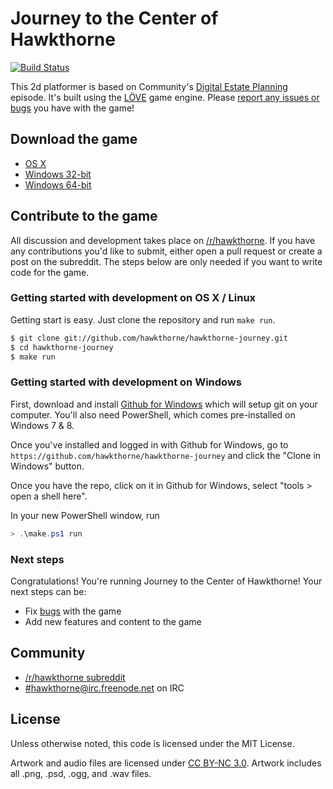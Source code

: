 # Journey to the Center of Hawkthorne

[![Build Status](https://travis-ci.org/hawkthorne/hawkthorne-journey.png?branch=master)](https://travis-ci.org/hawkthorne/hawkthorne-journey)

This 2d platformer is based on Community's [Digital Estate Planning][estate]
episode. It's built using the [LÖVE](https://love2d.org/) game engine. Please
[report any issues or bugs][githubissues] you have with the game!

[estate]: http://en.wikipedia.org/wiki/Digital_Estate_Planning
[githubissues]: /issues?state=open

## Download the game

- [OS X](http://files.projecthawkthorne.com/releases/latest/hawkthorne-osx.zip)
- [Windows 32-bit](http://files.projecthawkthorne.com/releases/latest/hawkthorne-win-x86.zip)
- [Windows 64-bit](http://files.projecthawkthorne.com/releases/latest/hawkthorne-win-x64.zip)

## Contribute to the game

All discussion and development takes place on
[/r/hawkthorne](http://www.reddit.com/r/hawkthorne). If you have any
contributions you'd like to submit, either open a pull request or create a post
on the subreddit. The steps below are only needed if you want to write code for
the game.

### Getting started with development on OS X / Linux

Getting start is easy. Just clone the repository and run `make run`.

```bash
$ git clone git://github.com/hawkthorne/hawkthorne-journey.git
$ cd hawkthorne-journey
$ make run
```

### Getting started with development on Windows

First, download and install [Github for Windows](http://windows.github.com/)
which will setup git on your computer. You'll also need PowerShell, which comes
pre-installed on Windows 7 & 8.

Once you've installed and logged in with Github for Windows, go to
`https://github.com/hawkthorne/hawkthorne-journey` and click the "Clone in
Windows" button.

Once you have the repo, click on it in Github for Windows, select "tools > open a shell here".

In your new PowerShell window, run

```powershell
> .\make.ps1 run
```
 
### Next steps

Congratulations! You're running Journey to the Center of Hawkthorne! Your next steps can be:

- Fix [bugs](/issues?labels=bug&state=open) with the game
- Add new features and content to the game

## Community

- [/r/hawkthorne subreddit](http://www.reddit.com/r/hawkthorne)
- [#hawkthorne@irc.freenode.net](http://webchat.freenode.net/?channels=hawkthorne) on IRC

## License

Unless otherwise noted, this code is licensed under the MIT License.

Artwork and audio files are licensed under [CC BY-NC
3.0](http://creativecommons.org/licenses/by-nc/3.0/). Artwork includes all
.png, .psd, .ogg, and .wav files.

